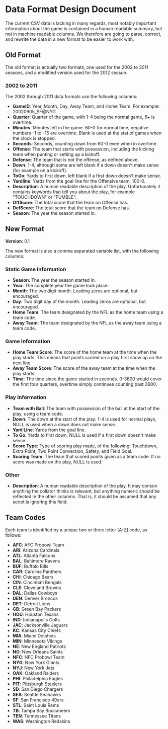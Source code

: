 # Data Format Design Document

The current CSV data is lacking in many regards, most notably important
information about the game is contained in a human readable summary, but not
in machine readable columns. We therefore are going to parse, correct, and
rewrite the data in a new format to be easier to work with.

## Old Format

The old format is actually two formats, one used for the 2002 to 2011 seasons,
and a modified version used for the 2012 season.

### 2002 to 2011

The 2002 through 2011 data formats use the following columns:

* **GameID**: Year, Month, Day, Away Team, and Home Team. For example:
  20020905\_SF@NYG
* **Quarter**: Quarter of the game, with 1-4 being the normal game, 5+ is
  overtime.
* **Minutes**: Minutes left in the game. 60-0 for normal time, negative numbers
  -1 to -15 are overtime. Blank is used at the stat of games when the clock is
  stopped.
* **Seconds**: Seconds, counting down from 60-0 even when in overtime.
* **Offense**: The team that starts with possession, including the kicking team
  when punting or setting up a kickoff.
* **Defense**: The team that is not the offense, as defined above.
* **Down**: 1-4, although some are left blank if a down doesn't make sense (for
  example on a kickoff).
* **ToGo**: Yards to first down, left blank if a first down doesn't make sense.
* **Yardline**: Yards from the goal line for the Offensive team, 100-0.
* **Description**: A human readable description of the play. Unfortunately it
  contains keywords that tell you about the play, for example "TOUCHDOWN" or
  "FUMBLE".
* **OffScore**: The total score that the team on Offense has.
* **DefScore**: The total score that the team on Defense has.
* **Season**: The year the season started in.

## New Format

**Version**: 0.1

The new format is also a comma separated variable list, with the following
columns:

### Static Game Information

* **Season**: The year the season started in.
* **Year**: The complete  year the game took place.
* **Month**: The two digit month. Leading zeros are optional, but encouraged.
* **Day**: Two digit day of the month. Leading zeros are optional, but
  encouraged.
* **Home Team**: The team designated by the NFL as the home team using a team
  code.
* **Away Team**: The team designated by the NFL as the away team using a team
  code.

### Game Information

* **Home Team Score**: The score of the home team at the time when the play
  starts. This means that points scored on a play first show up on the next
  line.
* **Away Team Score**: The score of the away team at the time when the play
  starts.
* **Time**: The time since the game started in seconds. 0-3600 would cover the
  first four quarters, overtime simply continues counting past 3600.

### Play Information

* **Team with Ball**: The team with possession of the ball at the start of the
  play, using a team code.
* **Down**: The down at the start of the play. 1-4 is used for normal plays,
  NULL is used when a down does not make sense.
* **Yard Line**: Yards from the goal line.
* **To Go**: Yards to first down, NULL is used if a first down doesn't make
  sense.
* **Score Type**: Type of scoring play made, of the following: Touchdown, Extra
  Point, Two Point Conversion, Safety, and Field Goal.
* **Scoring Team**: The team that scored points given as a team code. If no
  score was made on the play, NULL is used.

### Other

* **Description**: A human readable description of the play. It may contain
  anything the collator thinks is relevant, but anything numeric should be
  reflected in the other columns. That is, it should be assumed that any script
  is ignoring this field.

## Team Codes

Each team is identified by a unique two or three letter [A-Z] code, as follows:

* **AFC**: AFC Probowl Team
* **ARI**: Arizona Cardinals
* **ATL**: Atlanta Falcons
* **BAL**: Baltimore Ravens
* **BUF**: Buffalo Bills
* **CAR**: Carolina Panthers
* **CHI**: Chicago Bears
* **CIN**: Cincinnati Bengals
* **CLE**: Cleveland Browns
* **DAL**: Dallas Cowboys
* **DEN**: Denver Broncos
* **DET**: Detroit Lions
* **GB**:  Green Bay Packers
* **HOU**: Houston Texans
* **IND**: Indianapolis Colts
* **JAC**: Jacksonville Jaguars
* **KC**:  Kansas City Chiefs
* **MIA**: Miami Dolphins
* **MIN**: Minnesota Vikings
* **NE**: New England Patriots
* **NO**: New Orleans Saints
* **NFC**: NFC Probowl Team
* **NYG**: New York Giants
* **NYJ**: New York Jets
* **OAK**: Oakland Raiders
* **PHI**: Philadelphia Eagles
* **PIT**: Pittsburgh Steelers
* **SD**: San Diego Chargers
* **SEA**: Seattle Seahawks
* **SF**: San Francisco 49ers
* **STL**: Saint Louis Rams
* **TB**: Tampa Bay Buccaneers
* **TEN**: Tennessee Titans
* **WAS**: Washington Redskins

